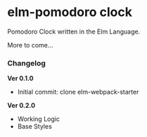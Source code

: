 # elm-pomodoro clock

Pomodoro Clock written in the Elm Language.

More to come...

### Changelog

**Ver 0.1.0**
* Initial commit: clone elm-webpack-starter

**Ver 0.2.0**
* Working Logic
* Base Styles
